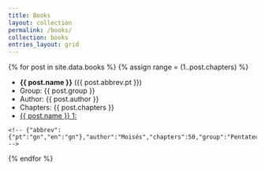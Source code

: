 ```yaml
---
title: Books
layout: collection
permalink: /books/
collection: books
entries_layout: grid
---
```



{% for post in site.data.books %}
{% assign range = (1..post.chapters) %}
  <article>
    <ul>
<li><strong>{{ post.name }}</strong> ({{ post.abbrev.pt }})</li>
<li>Group: {{ post.group }}</li>
<li>Author: {{ post.author }}</li>
<li>Chapters: {{ post.chapters }}</li>
<li><a target="_blank" href="/b?{{ post.abbrev.pt }}/1/{{ post.chapters }}">{{ post.name }} 1:</a></li>
</ul>


<!-- https://www.abibliadigital.com.br/api/verses/nvi/gn/1 -->

    <!-- {"abbrev":{"pt":"gn","en":"gn"},"author":"Moisés","chapters":50,"group":"Pentateuco","name":"Gênesis","testament":"VT"} -->

  </article>
{% endfor %}

